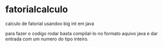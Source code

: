 # fatorialcalculo
calculo de fatorial usandoo big int em java

para fazer o codigo rodar basta compilal-lo no formato aquivo java e dar entrada com um numero do tipo inteiro.
